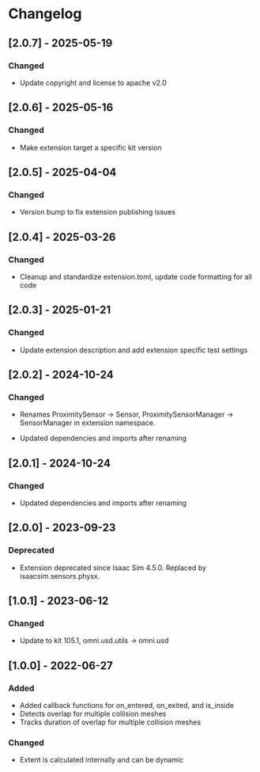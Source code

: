 # Changelog
## [2.0.7] - 2025-05-19
### Changed
- Update copyright and license to apache v2.0

## [2.0.6] - 2025-05-16
### Changed
- Make extension target a specific kit version

## [2.0.5] - 2025-04-04
### Changed
- Version bump to fix extension publishing issues

## [2.0.4] - 2025-03-26
### Changed
- Cleanup and standardize extension.toml, update code formatting for all code

## [2.0.3] - 2025-01-21
### Changed
- Update extension description and add extension specific test settings

## [2.0.2] - 2024-10-24
### Changed
- Renames ProximitySensor -> Sensor, ProximitySensorManager -> SensorManager in extension namespace.

- Updated dependencies and imports after renaming

## [2.0.1] - 2024-10-24
### Changed
- Updated dependencies and imports after renaming

## [2.0.0] - 2023-09-23
### Deprecated
- Extension deprecated since Isaac Sim 4.5.0. Replaced by isaacsim.sensors.physx.

## [1.0.1] - 2023-06-12
### Changed
- Update to kit 105.1, omni.usd.utils -> omni.usd

## [1.0.0] - 2022-06-27
### Added
- Added callback functions for on_entered, on_exited, and is_inside
- Detects overlap for multiple collision meshes
- Tracks duration of overlap for multiple collision meshes

### Changed
- Extent is calculated internally and can be dynamic

